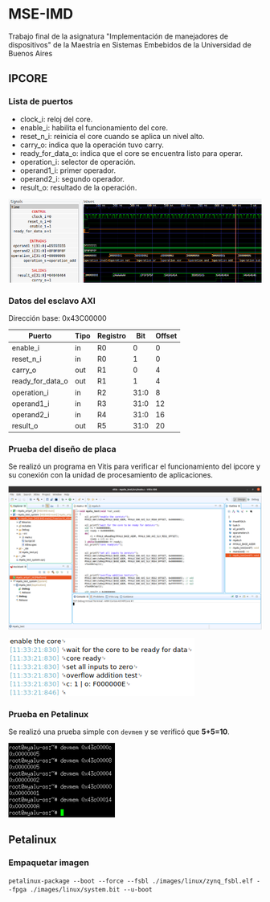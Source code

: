 # MSE-IMD
Trabajo final de la asignatura "Implementación de manejadores de dispositivos" de la Maestría en Sistemas Embebidos de la Universidad de Buenos Aires

## IPCORE

### Lista de puertos

* clock_i: reloj del core.
* enable_i: habilita el funcionamiento del core.
* reset_n_i: reinicia el core cuando se aplica un nivel alto.
* carry_o: indica que la operación tuvo carry.
* ready_for_data_o: indica que el core se encuentra listo para operar.
* operation_i: selector de operación.
* operand1_i: primer operador.
* operand2_i: segundo operador.
* result_o: resultado de la operación.

![señales](img/signals.png)

### Datos del esclavo AXI

Dirección base: 0x43C00000

|Puerto           |Tipo|Registro|Bit |Offset|
|-----------------|----|--------|----|------|
|enable_i         |in  |R0      |0   |0     |
|reset_n_i        |in  |R0      |1   |0     |
|carry_o          |out |R1      |0   |4     |
|ready_for_data_o |out |R1      |1   |4     |
|operation_i      |in  |R2      |31:0|8     |
|operand1_i       |in  |R3      |31:0|12    |
|operand2_i       |in  |R4      |31:0|16    |
|result_o         |out |R5      |31:0|20    |

### Prueba del diseño de placa

Se realizó un programa en Vitis para verificar el funcionamiento del ipcore y su conexión con la unidad de procesamiento de aplicaciones.

![vitis](img/vitis.png)

![cutecom](img/cutecom.png)

### Prueba en Petalinux

Se realizó una prueba simple con `devmem` y se verificó que **5+5=10**.

![devmem](img/devmem.png)

## Petalinux

### Empaquetar imagen

`petalinux-package --boot --force --fsbl ./images/linux/zynq_fsbl.elf --fpga ./images/linux/system.bit --u-boot`